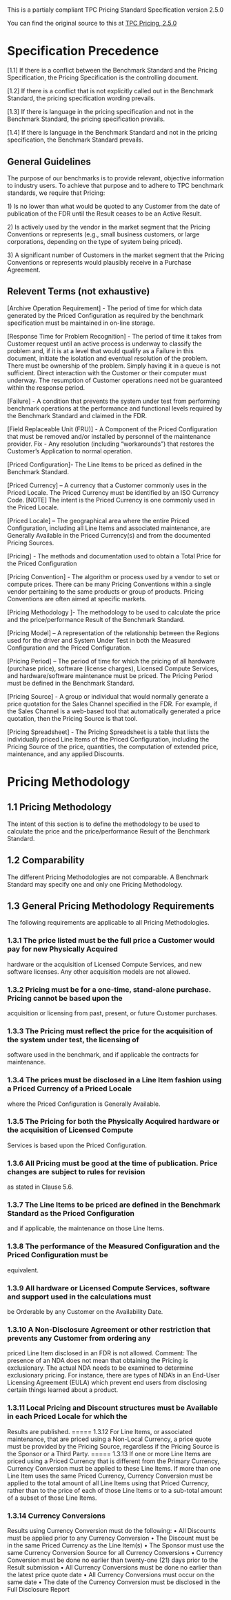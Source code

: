 # 

This is a partialy compliant TPC Pricing Standard Specification version
2.5.0

You can find the original source to this at [TPC
Pricing, 2.5.0](http://www.tpc.org/tpc_documents_current_versions/pdf/pricing_v2.5.0.pdf)

# Specification Precedence

\[1.1\] If there is a conflict between the Benchmark Standard and the
Pricing Specification, the Pricing Specification is the controlling
document.

\[1.2\] If there is a conflict that is not explicitly called out in the
Benchmark Standard, the pricing specification wording prevails.

\[1.3\] If there is language in the pricing specification and not in the
Benchmark Standard, the pricing specification prevails.

\[1.4\] If there is language in the Benchmark Standard and not in the
pricing specification, the Benchmark Standard prevails.

## General Guidelines

The purpose of our benchmarks is to provide relevant, objective
information to industry users. To achieve that purpose and to adhere to
TPC benchmark standards, we require that Pricing:

1\) Is no lower than what would be quoted to any Customer from the date
of publication of the FDR until the Result ceases to be an Active
Result.

2\) Is actively used by the vendor in the market segment that the
Pricing Conventions or represents (e.g., small business customers, or
large corporations, depending on the type of system being priced).

3\) A significant number of Customers in the market segment that the
Pricing Conventions or represents would plausibly receive in a Purchase
Agreement.

## Relevent Terms (not exhaustive)

\[Archive Operation Requirement\] - The period of time for which data
generated by the Priced Configuration as required by the benchmark
specification must be maintained in on-line storage.

\[Response Time for Problem Recognition\] - The period of time it takes
from Customer request until an active process is underway to classify
the problem and, if it is at a level that would qualify as a Failure in
this document, initiate the isolation and eventual resolution of the
problem. There must be ownership of the problem. Simply having it in a
queue is not sufficient. Direct interaction with the Customer or their
computer must underway. The resumption of Customer operations need not
be guaranteed within the response period.

\[Failure\] - A condition that prevents the system under test from
performing benchmark operations at the performance and functional levels
required by the Benchmark Standard and claimed in the FDR.

\[Field Replaceable Unit (FRU)\] - A Component of the Priced
Configuration that must be removed and/or installed by personnel of the
maintenance provider. Fix - Any resolution (including “workarounds”)
that restores the Customer’s Application to normal operation.

\[Priced Configuration\]- The Line Items to be priced as defined in the
Benchmark Standard.

\[Priced Currency\] – A currency that a Customer commonly uses in the
Priced Locale. The Priced Currency must be identified by an ISO Currency
Code. \[NOTE\] The intent is the Priced Currency is one commonly used in
the Priced Locale.

\[Priced Locale\] – The geographical area where the entire Priced
Configuration, including all Line Items and associated maintenance, are
Generally Available in the Priced Currency(s) and from the documented
Pricing Sources.

\[Pricing\] - The methods and documentation used to obtain a Total Price
for the Priced Configuration

\[Pricing Convention\] - The algorithm or process used by a vendor to
set or compute prices. There can be many Pricing Conventions within a
single vendor pertaining to the same products or group of products.
Pricing Conventions are often aimed at specific markets.

\[Pricing Methodology \]- The methodology to be used to calculate the
price and the price/performance Result of the Benchmark Standard.

\[Pricing Model\] – A representation of the relationship between the
Regions used for the driver and System Under Test in both the Measured
Configuration and the Priced Configuration.

\[Pricing Period\] – The period of time for which the pricing of all
hardware (purchase price), software (license charges), Licensed Compute
Services, and hardware/software maintenance must be priced. The Pricing
Period must be defined in the Benchmark Standard.

\[Pricing Source\] - A group or individual that would normally generate
a price quotation for the Sales Channel specified in the FDR. For
example, if the Sales Channel is a web-based tool that automatically
generated a price quotation, then the Pricing Source is that tool.

\[Pricing Spreadsheet\] - The Pricing Spreadsheet is a table that lists
the individually priced Line Items of the Priced Configuration,
including the Pricing Source of the price, quantities, the computation
of extended price, maintenance, and any applied Discounts.

# Pricing Methodology

## 1.1 Pricing Methodology

The intent of this section is to define the methodology to be used to
calculate the price and the price/performance Result of the Benchmark
Standard.

## 1.2 Comparability

The different Pricing Methodologies are not comparable. A Benchmark
Standard may specify one and only one Pricing Methodology.

## 1.3 General Pricing Methodology Requirements

The following requirements are applicable to all Pricing Methodologies.

### 1.3.1 The price listed must be the full price a Customer would pay for new Physically Acquired

hardware or the acquisition of Licensed Compute Services, and new
software licenses. Any other acquisition models are not allowed.

### 1.3.2 Pricing must be for a one-time, stand-alone purchase. Pricing cannot be based upon the

acquisition or licensing from past, present, or future Customer
purchases.

### 1.3.3 The Pricing must reflect the price for the acquisition of the system under test, the licensing of

software used in the benchmark, and if applicable the contracts for
maintenance.

### 1.3.4 The prices must be disclosed in a Line Item fashion using a Priced Currency of a Priced Locale

where the Priced Configuration is Generally Available.

### 1.3.5 The Pricing for both the Physically Acquired hardware or the acquisition of Licensed Compute

Services is based upon the Priced Configuration.

### 1.3.6 All Pricing must be good at the time of publication. Price changes are subject to rules for revision

as stated in Clause 5.6.

### 1.3.7 The Line Items to be priced are defined in the Benchmark Standard as the Priced Configuration

and if applicable, the maintenance on those Line Items.

### 1.3.8 The performance of the Measured Configuration and the Priced Configuration must be

equivalent.

### 1.3.9 All hardware or Licensed Compute Services, software and support used in the calculations must

be Orderable by any Customer on the Availability Date.

### 1.3.10 A Non-Disclosure Agreement or other restriction that prevents any Customer from ordering any

priced Line Item disclosed in an FDR is not allowed. Comment: The
presence of an NDA does not mean that obtaining the Pricing is
exclusionary. The actual NDA needs to be examined to determine
exclusionary pricing. For instance, there are types of NDA’s in an
End-User Licensing Agreement (EULA) which prevent end users from
disclosing certain things learned about a product.

### 1.3.11 Local Pricing and Discount structures must be Available in each Priced Locale for which the

Results are published. ===== 1.3.12 For Line Items, or associated
maintenance, that are priced using a Non-Local Currency, a price quote
must be provided by the Pricing Source, regardless if the Pricing Source
is the Sponsor or a Third Party. ===== 1.3.13 If one or more Line Items
are priced using a Priced Currency that is different from the Primary
Currency, Currency Conversion must be applied to these Line Items. If
more than one Line Item uses the same Priced Currency, Currency
Conversion must be applied to the total amount of all Line Items using
that Priced Currency, rather than to the price of each of those Line
Items or to a sub-total amount of a subset of those Line Items.

### 1.3.14 Currency Conversions

Results using Currency Conversion must do the following: • All Discounts
must be applied prior to any Currency Conversion • The Discount must be
in the same Priced Currency as the Line Item(s) • The Sponsor must use
the same Currency Conversion Source for all Currency Conversions •
Currency Conversion must be done no earlier than twenty-one (21) days
prior to the Result submission • All Currency Conversions must be done
no earlier than the latest price quote date • All Currency Conversions
must occur on the same date • The date of the Currency Conversion must
be disclosed in the Full Disclosure Report
